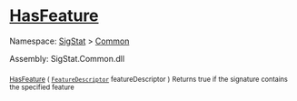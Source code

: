 # [HasFeature](./Signature-100663443.md)

Namespace: [SigStat]() > [Common](./../README.md)

Assembly: SigStat.Common.dll

<sub>[HasFeature](./Signature-100663443.md) ( [`FeatureDescriptor`](./../FeatureDescriptor.md) featureDescriptor )</sub>              <sub>Returns true if the signature contains the specified feature</sub>
